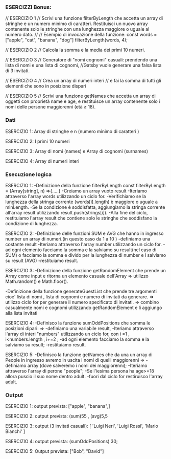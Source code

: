 ### ESERCIZZI Bonus:

// ESERCIZIO 1
// Scrivi una funzione filterByLength che accetta un array di stringhe e un numero minimo di caratteri. Restituisci un nuovo array contenente solo le stringhe con una lunghezza maggiore o uguale al numero dato.
// 
// Esempio di invocazione della funzione: 
const words = ["apple", "cat", "banana", "dog"]
filterByLength(words, 4); 


// ESERCIZIO 2
// Calcola la somma e la media dei primi 10 numeri.

// ESERCIZIO 3
// Generatore di "nomi cognomi" casuali: prendendo una lista di nomi e una lista di cognomi, 
//Gatsby vuole generare una falsa lista di 3 invitati.

// ESERCIZIO 4
// Crea un array di numeri interi
// e fai la somma di tutti gli elementi che sono in posizione dispari

// ESERCIZIO 5
// Scrivi una funzione getNames che accetta un array di oggetti con proprietà name e age, e restituisce un array contenente solo i nomi delle persone maggiorenni (età ≥ 18).

### Dati

ESERCIZIO 1:
Array di stringhe e n (numero minimo di caratteri )

ESERCIZIO 2:
I primi 10 numeri

ESERCIZIO 3:
Array di nomi (names) e Array di cognomi (surnames)

ESERCIZIO 4:
Array di numeri interi

### Esecuzione logica

ESERCIZIO 1: 
-Definizione della funzione filterByLength const filterByLength = (Array[string], n) =>{.....}
-Creiamo un array vuoto result
-Iteriamo attraverso l'array words utilizzando un ciclo for.
-Verifichiamo se la lunghezza della stringa corrente (words[i].length) è maggiore o uguale a minLength.
-Se la condizione è soddisfatta, aggiungiamo la stringa corrente all'array result utilizzando result.push(strings[i]).
-Alla fine del ciclo, restituiamo l'array result che contiene solo le stringhe che soddisfano la condizione di lunghezza.

ESERCIZIO 2:
-Definizione delle funzioni SUM e AVG che hanno in ingresso number un array di numeri.(in questo caso da 1 a 10 )
-definiamo una costante result
-Iteriamo attraverso l'array number utilizzando un ciclo for.
-ad ogni elemento facciamo la somma e la salviamo su result(nel caso di SUM) o facciamo la somma e divido per la lunghezza di number e l salviamo su result (AVG)
-restituiamo result.

ESERCIZIO 3:
-Definizione della funzione getRandomElement che prende un Array come input e ritorna un elemento casuale dell'Array
=> utilizzo Math.random() e Math.floor().

-Definizione della funzione generateGuestList che prende tre argomenti cioe' lista di nomi , lista di cognomi e numero di invitati da generare.
=> utilizzo ciclo for per generare il numero specificato di invitati.
=> combino casualmente nomi e cognomi utilizzando getRandomElement e li aggiungo alla lista invitati

ESERCIZIO 4:
-Definisco la funzione sumOddPositions che somma le posizioni dipari:  => 
-definiamo una variabile result, 
-Iteriamo attraverso l'array di interi "numbers"  utilizzando un ciclo for, con i =1 , i<numbers.length , i+=2 ;
-ad ogni elemento facciamo la somma e la salviamo su result;
-restituiamo result.

ESERCIZIO 5:
-Definisco la funzione getNames che  da una un array di People in ingresso avremo in uscita i nomi di quelli maggiorenni =>
-definiamo array (dove salveremo i nomi dei maggiorenni);
-Iteriamo attraverso l'array di perone "people";
-Se l'iesima persona ha age>=18 allora puscio il suo nome  dentro adult.
-fuori dal ciclo for restiruisco l'array adult.   


### Output

ESERCIZIO 1:
output prevista: ["apple", "banana",]

ESERCIZIO 2:
output prevista: (sum)55 , (avg)5,5

ESERCIZIO 3:
output (3 invitati casuali):
[ 'Luigi Neri', 'Luigi Rossi', 'Mario Bianchi' ]

ESERCIZIO 4:
output prevista: (sumOddPositions) 30;

ESERCIZIO 5:
Output prevista: ["Bob", "David"]